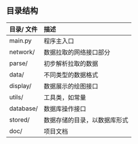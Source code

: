 ## 目录结构

| 目录/ 文件 | 描述 |
| :-- | :-- |
| main.py | 程序主入口 |
| network/ | 数据拉取的网络接口部分 |
| parse/ | 初步解析拉取的数据 |
| data/ | 不同类型的数据格式 |
| display/ | 数据展示的绘图接口 |
| utils/ | 工具类，如常量 |
| database/ | 数据库操作接口 |
| stored/ | 数据存储的目录，以数据库形式 |
| doc/ | 项目文档 |
